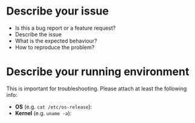 # Describe your issue

- Is this a bug report or a feature request?
- Describe the issue
- What is the expected behaviour?
- How to reproduce the problem?

# Describe your running environment

This is important for troubleshooting. Please attach at least the following info:

- **OS** (e.g. `cat /etc/os-release`):
- **Kernel** (e.g. `uname -a`):
